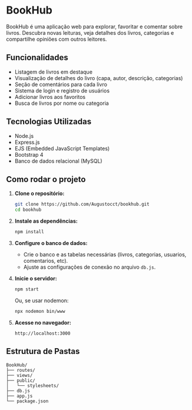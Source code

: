 # BookHub

BookHub é uma aplicação web para explorar, favoritar e comentar sobre livros. Descubra novas leituras, veja detalhes dos livros, categorias e compartilhe opiniões com outros leitores.

## Funcionalidades

- Listagem de livros em destaque
- Visualização de detalhes do livro (capa, autor, descrição, categorias)
- Seção de comentários para cada livro
- Sistema de login e registro de usuários
- Adicionar livros aos favoritos
- Busca de livros por nome ou categoria

## Tecnologias Utilizadas

- Node.js
- Express.js
- EJS (Embedded JavaScript Templates)
- Bootstrap 4
- Banco de dados relacional (MySQL)

## Como rodar o projeto

1. **Clone o repositório:**
   ```bash
   git clone https://github.com/Augustocct/bookhub.git
   cd bookhub
   ```

2. **Instale as dependências:**
   ```bash
   npm install
   ```

3. **Configure o banco de dados:**
   - Crie o banco e as tabelas necessárias (livros, categorias, usuarios, comentarios, etc).
   - Ajuste as configurações de conexão no arquivo `db.js`.

4. **Inicie o servidor:**
   ```bash
   npm start
   ```
   Ou, se usar nodemon:
   ```bash
   npx nodemon bin/www
   ```

5. **Acesse no navegador:**
   ```
   http://localhost:3000
   ```

## Estrutura de Pastas

```
BookHub/
├── routes/
├── views/
├── public/
│   └── stylesheets/
├── db.js
├── app.js
└── package.json
```
